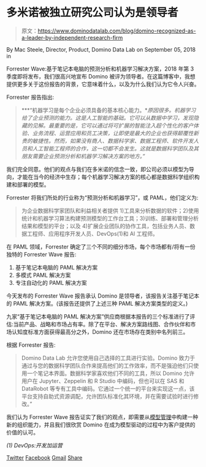 # 多米诺被独立研究公司认为是领导者

> 原文：<https://www.dominodatalab.com/blog/domino-recognized-as-a-leader-by-independent-research-firm>

By Mac Steele, Director, Product, Domino Data Lab on September 05, 2018 in

Forrester Wave:基于笔记本电脑的预测分析和机器学习解决方案，2018 年第 3 季度即将发布，我们很高兴地宣布 Domino 被评为领导者。在这篇博客中，我想提供更多关于这份报告的背景，它意味着什么，以及为什么我们认为它令人兴奋。

Forrester 报告指出:

> ***“机器学习是每个企业必须具备的基本核心能力。**原因很多。机器学习给了企业预测的能力。这是人工智能的基础。它可以从数据中学习，发现隐藏的见解。最重要的是，它可以通过将可扩展的智能注入超个性化的客户体验、业务流程、运营应用和员工决策，让即使是最大的企业也获得颠覆性新贵的敏捷性。然而，如果没有商人、数据科学家、数据工程师、软件开发人员和人工智能工程师的合作，这一切都不会发生。这就是数据科学团队及其朋友需要企业预测分析和机器学习解决方案的地方。”*

我们完全同意。他们的观点与我们在多米诺的信念一致，即公司必须以模型为导向，才能在当今的经济中生存；每个机器学习解决方案的核心都是数据科学组织构建和部署的模型。

Forrester 将我们所处的行业称为“预测分析和机器学习”，或 PAML，他们定义为:

> 为企业数据科学家团队和利益相关者提供 1)工具来分析数据的软件；2)使用统计和机器学习算法构建预测模型的工作台工具；3)训练、部署和管理分析结果和模型的平台；以及 4)扩展企业团队的协作工具，包括业务人员、数据工程师、应用程序开发人员、DevOps(1)和 AI 工程师。

在 PAML 领域，Forrester 确定了三个不同的细分市场，每个市场都有/将有一份独特的 Forrester Wave 报告:

1.  基于笔记本电脑的 PAML 解决方案
2.  多模式 PAML 解决方案
3.  专注自动化的 PAML 解决方案

今天发布的 Forrester Wave 报告承认 Domino 是领导者，该报告关注基于笔记本的 PAML 解决方案。(该报告还提供了上述三种 PAML 解决方案类型的定义。)

九家“基于笔记本电脑的 PAML 解决方案”供应商根据本报告的三个标准进行了评估:当前产品、战略和市场占有率。除了在平台、解决方案路线图、合作伙伴和市场认知度标准方面获得最高分之外，Domino 还在市场存在类别中名列前三。

根据 Forrester 报告:

> Domino Data Lab 允许您使用自己选择的工具进行实验。Domino 致力于通过与您的数据科学团队合作来提高他们的工作效率，而不是强迫他们只使用一个笔记本界面。数据科学家喜欢他们不同的工具，所以 Domino 允许用户在 Jupyter、Zeppelin 和 R Studio 中编码，但也可以在 SAS 和 DataRobot 等专有工具中编码。它通过一个统一的平台来实现这一点，该平台支持自助式资源调配，允许团队标准化其环境，并在需要试验时进行修改。”

我们认为 Forrester Wave 报告证实了我们的观点，即需要从[模型管理](https://www.dominodatalab.com/model-management/)中构建一种新的组织能力，并且我们很欣赏 Domino 在成为模型驱动的过程中为客户提供的价值的认可。

*(1) DevOps:开发加运营*

[Twitter](/#twitter) [Facebook](/#facebook) [Gmail](/#google_gmail) [Share](https://www.addtoany.com/share#url=https%3A%2F%2Fwww.dominodatalab.com%2Fblog%2Fdomino-recognized-as-a-leader-by-independent-research-firm%2F&title=Domino%20Recognized%20as%20a%20Leader%20by%20Independent%20Research%20Firm)